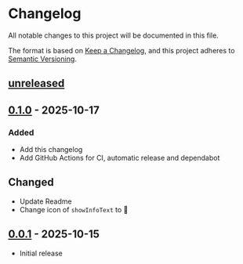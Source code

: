 # Changelog

All notable changes to this project will be documented in this file.

The format is based on [Keep a Changelog],
and this project adheres to [Semantic Versioning].

## [unreleased]

## [0.1.0] - 2025-10-17

### Added

- Add this changelog
- Add GitHub Actions for CI, automatic release and dependabot

## Changed

- Update Readme
- Change icon of `showInfoText` to 💬️

## [0.0.1] - 2025-10-15

- Initial release

<!-- Links -->

[keep a changelog]: https://keepachangelog.com/en/1.0.0/
[semantic versioning]: https://semver.org/spec/v2.0.0.html

<!-- Versions -->

[unreleased]: https://github.com/quitsmx/action-test-1/compare/v0.0.1...HEAD
[0.1.0]: https://github.com/quitsmx/action-test-1/compare/v0.0.1...v0.1.0
[0.0.1]: https://github.com/quitsmx/action-test-1/releases/tag/v0.0.1
